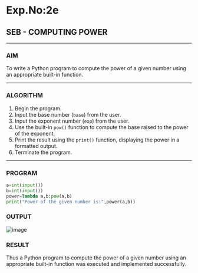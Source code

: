 # Exp.No:2e  
## SEB - COMPUTING POWER

---

### AIM  
To write a Python program to compute the power of a given number using an appropriate built-in function.

---

### ALGORITHM

1. Begin the program.  
2. Input the base number (`base`) from the user.  
3. Input the exponent number (`exp`) from the user.  
4. Use the built-in `pow()` function to compute the base raised to the power of the exponent.  
5. Print the result using the `print()` function, displaying the power in a formatted output.  
6. Terminate the program.

---

### PROGRAM

```python
a=int(input())
b=int(input())
power=lambda a,b:pow(a,b)
print("Power of the given number is:",power(a,b))
```
### OUTPUT

![image](https://github.com/user-attachments/assets/faff2020-487f-4cd5-867b-21b6892018c2)


### RESULT
Thus a Python program to compute the power of a given number using an appropriate built-in function was executed and implemented successfully.
